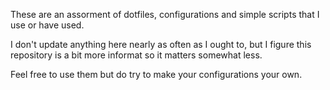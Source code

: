 These are an assorment of dotfiles, configurations and simple scripts that I use or have used.

I don't update anything here nearly as often as I ought to, but I figure this repository is a bit more informat so it matters somewhat less.

Feel free to use them but do try to make your configurations your own.

